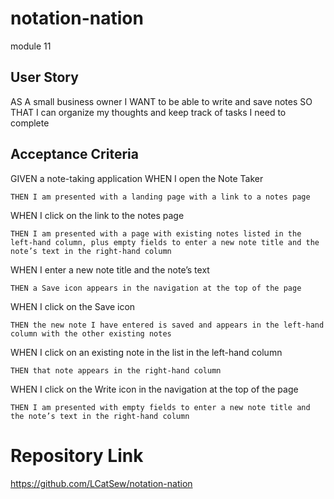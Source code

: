 # notation-nation
module 11

## User Story
AS A small business owner
I WANT to be able to write and save notes
SO THAT I can organize my thoughts and keep track of tasks I need to complete

## Acceptance Criteria
GIVEN a note-taking application
WHEN I open the Note Taker

`THEN I am presented with a landing page with a link to a notes page`

WHEN I click on the link to the notes page

`THEN I am presented with a page with existing notes listed in the left-hand column, plus empty fields to enter a new note title and the note’s text in the right-hand column`

WHEN I enter a new note title and the note’s text

`THEN a Save icon appears in the navigation at the top of the page`

WHEN I click on the Save icon

`THEN the new note I have entered is saved and appears in the left-hand column with the other existing notes`

WHEN I click on an existing note in the list in the left-hand column

`THEN that note appears in the right-hand column`

WHEN I click on the Write icon in the navigation at the top of the page

`THEN I am presented with empty fields to enter a new note title and the note’s text in the right-hand column`

# Repository Link
https://github.com/LCatSew/notation-nation
